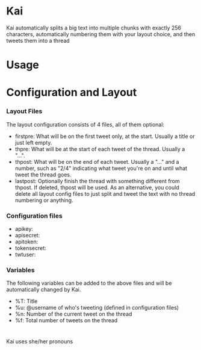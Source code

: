 # Kai
Kai automatically splits a big text into multiple chunks with exactly 256 characters, automatically numbering them with your layout choice, and then tweets them into a thread

# Usage

# Configuration and Layout
### Layout Files
The layout configuration consists of 4 files, all of them optional:
- firstpre: What will be on the first tweet only, at the start. Usually a title or just left empty.
- thpre: What will be at the start of each tweet of the thread. Usually a "...".
- thpost: What will be on the end of each tweet. Usually a "..." and a number, such as "2/4" indicating what tweet you're on and until what tweet the thread goes.
- lastpost: Optionally finish the thread with something different from thpost. If deleted, thpost will be used.
As an alternative, you could delete all layout config files to just split and tweet the text with no thread numbering or anything.
### Configuration files
- apikey:
- apisecret:
- apitoken:
- tokensecret:
- twtuser: 
### Variables
The following variables can be added to the above files and will be automatically changed by Kai.
- %T: Title
- %u: @username of who's tweeting (defined in configuration files)
- %n: Number of the current tweet on the thread
- %f: Total number of tweets on the thread

#
Kai uses she/her pronouns
